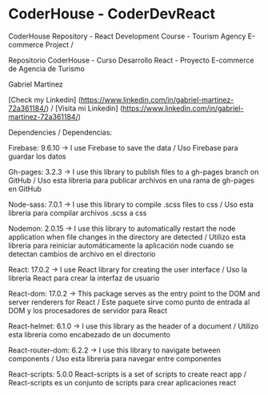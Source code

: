 # CoderHouse - CoderDevReact

CoderHouse Repository - React Development Course - Tourism Agency E-commerce Project /

Repositorio CoderHouse - Curso Desarrollo React - Proyecto E-commerce de Agencia de Turismo

Gabriel Martinez

[Check my Linkedin] (https://www.linkedin.com/in/gabriel-martinez-72a361184/) / [Visita mi Linkedin] (https://www.linkedin.com/in/gabriel-martinez-72a361184/)


Dependencies / Dependencias:

Firebase: 9.6.10 -> 
I use Firebase to save the data / Uso Firebase para guardar los datos

Gh-pages: 3.2.3 ->
I use this library to publish files to a gh-pages branch on GitHub / Uso esta libreria para publicar archivos en una rama de gh-pages en GitHub

Node-sass: 7.0.1 ->
I use this library to compile .scss files to css / Uso esta libreria para compilar archivos .scss a css

Nodemon: 2.0.15 ->
I use this library to automatically restart the node application when file changes in the directory are detected /
Utilizo esta libreria para reiniciar automáticamente la aplicación node cuando se detectan cambios de archivo en el directorio

React: 17.0.2 ->
I use React library for creating the user interface / Uso la libreria React para crear la interfaz de usuario

React-dom: 17.0.2 ->
This package serves as the entry point to the DOM and server renderers for React / 
Este paquete sirve como punto de entrada al DOM y los procesadores de servidor para React

React-helmet: 6.1.0 ->
I use this library as the header of a document / Utilizo esta libreria como encabezado de un documento 

React-router-dom: 6.2.2 -> 
I use this library to navigate between components / Uso esta libreria para navegar entre componentes

React-scripts: 5.0.0
React-scripts is a set of scripts to create react app / 
React-scripts es un conjunto de scripts para crear aplicaciones react